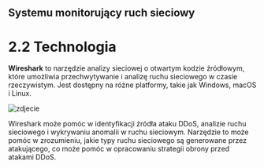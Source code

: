 ## Systemu monitorujący ruch sieciowy
# 2.2 Technologia

  **Wireshark** to narzędzie analizy sieciowej o otwartym kodzie źródłowym, które umożliwia przechwytywanie i analizę ruchu sieciowego w czasie rzeczywistym. Jest dostępny na różne platformy, takie jak Windows, macOS i Linux.

![zdjecie](https://upload.wikimedia.org/wikipedia/commons/c/cf/Wireshark_3.6_screenshot.png)

  Wireshark może pomóc w identyfikacji źródła ataku DDoS, analizie ruchu sieciowego i wykrywaniu anomalii w ruchu sieciowym. Narzędzie to może pomóc w zrozumieniu, jakie typy ruchu sieciowego są generowane przez atakującego, co może pomóc w opracowaniu strategii obrony przed atakami DDoS.
